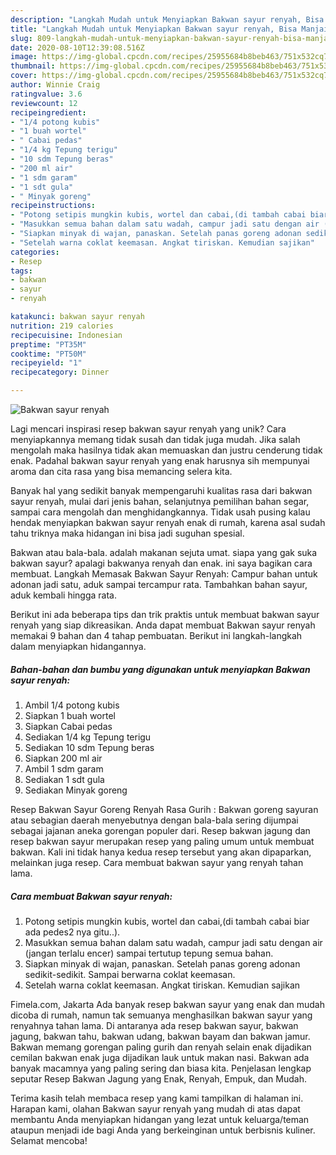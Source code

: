 ```yaml
---
description: "Langkah Mudah untuk Menyiapkan Bakwan sayur renyah, Bisa Manjain Lidah"
title: "Langkah Mudah untuk Menyiapkan Bakwan sayur renyah, Bisa Manjain Lidah"
slug: 809-langkah-mudah-untuk-menyiapkan-bakwan-sayur-renyah-bisa-manjain-lidah
date: 2020-08-10T12:39:08.516Z
image: https://img-global.cpcdn.com/recipes/25955684b8beb463/751x532cq70/bakwan-sayur-renyah-foto-resep-utama.jpg
thumbnail: https://img-global.cpcdn.com/recipes/25955684b8beb463/751x532cq70/bakwan-sayur-renyah-foto-resep-utama.jpg
cover: https://img-global.cpcdn.com/recipes/25955684b8beb463/751x532cq70/bakwan-sayur-renyah-foto-resep-utama.jpg
author: Winnie Craig
ratingvalue: 3.6
reviewcount: 12
recipeingredient:
- "1/4 potong kubis"
- "1 buah wortel"
- " Cabai pedas"
- "1/4 kg Tepung terigu"
- "10 sdm Tepung beras"
- "200 ml air"
- "1 sdm garam"
- "1 sdt gula"
- " Minyak goreng"
recipeinstructions:
- "Potong setipis mungkin kubis, wortel dan cabai,(di tambah cabai biar ada pedes2 nya gitu..)."
- "Masukkan semua bahan dalam satu wadah, campur jadi satu dengan air (jangan terlalu encer) sampai tertutup tepung semua bahan."
- "Siapkan minyak di wajan, panaskan. Setelah panas goreng adonan sedikit-sedikit. Sampai berwarna coklat keemasan."
- "Setelah warna coklat keemasan. Angkat tiriskan. Kemudian sajikan"
categories:
- Resep
tags:
- bakwan
- sayur
- renyah

katakunci: bakwan sayur renyah 
nutrition: 219 calories
recipecuisine: Indonesian
preptime: "PT35M"
cooktime: "PT50M"
recipeyield: "1"
recipecategory: Dinner

---
```



![Bakwan sayur renyah](https://img-global.cpcdn.com/recipes/25955684b8beb463/751x532cq70/bakwan-sayur-renyah-foto-resep-utama.jpg)

Lagi mencari inspirasi resep bakwan sayur renyah yang unik? Cara menyiapkannya memang tidak susah dan tidak juga mudah. Jika salah mengolah maka hasilnya tidak akan memuaskan dan justru cenderung tidak enak. Padahal bakwan sayur renyah yang enak harusnya sih mempunyai aroma dan cita rasa yang bisa memancing selera kita.

Banyak hal yang sedikit banyak mempengaruhi kualitas rasa dari bakwan sayur renyah, mulai dari jenis bahan, selanjutnya pemilihan bahan segar, sampai cara mengolah dan menghidangkannya. Tidak usah pusing kalau hendak menyiapkan bakwan sayur renyah enak di rumah, karena asal sudah tahu triknya maka hidangan ini bisa jadi suguhan spesial.

Bakwan atau bala-bala. adalah makanan sejuta umat. siapa yang gak suka bakwan sayur? apalagi bakwanya renyah dan enak. ini saya bagikan cara membuat. Langkah Memasak Bakwan Sayur Renyah: Campur bahan untuk adonan jadi satu, aduk sampai tercampur rata. Tambahkan bahan sayur, aduk kembali hingga rata.


Berikut ini ada beberapa tips dan trik praktis untuk membuat bakwan sayur renyah yang siap dikreasikan. Anda dapat membuat Bakwan sayur renyah memakai 9 bahan dan 4 tahap pembuatan. Berikut ini langkah-langkah dalam menyiapkan hidangannya.

<!--inarticleads1-->

##### Bahan-bahan dan bumbu yang digunakan untuk menyiapkan Bakwan sayur renyah:

1. Ambil 1/4 potong kubis
1. Siapkan 1 buah wortel
1. Siapkan  Cabai pedas
1. Sediakan 1/4 kg Tepung terigu
1. Sediakan 10 sdm Tepung beras
1. Siapkan 200 ml air
1. Ambil 1 sdm garam
1. Sediakan 1 sdt gula
1. Sediakan  Minyak goreng


Resep Bakwan Sayur Goreng Renyah Rasa Gurih : Bakwan goreng sayuran atau sebagian daerah menyebutnya dengan bala-bala sering dijumpai sebagai jajanan aneka gorengan populer dari. Resep bakwan jagung dan resep bakwan sayur merupakan resep yang paling umum untuk membuat bakwan. Kali ini tidak hanya kedua resep tersebut yang akan dipaparkan, melainkan juga resep. Cara membuat bakwan sayur yang renyah tahan lama. 

<!--inarticleads2-->

##### Cara membuat Bakwan sayur renyah:

1. Potong setipis mungkin kubis, wortel dan cabai,(di tambah cabai biar ada pedes2 nya gitu..).
1. Masukkan semua bahan dalam satu wadah, campur jadi satu dengan air (jangan terlalu encer) sampai tertutup tepung semua bahan.
1. Siapkan minyak di wajan, panaskan. Setelah panas goreng adonan sedikit-sedikit. Sampai berwarna coklat keemasan.
1. Setelah warna coklat keemasan. Angkat tiriskan. Kemudian sajikan


Fimela.com, Jakarta Ada banyak resep bakwan sayur yang enak dan mudah dicoba di rumah, namun tak semuanya menghasilkan bakwan sayur yang renyahnya tahan lama. Di antaranya ada resep bakwan sayur, bakwan jagung, bakwan tahu, bakwan udang, bakwan bayam dan bakwan jamur. Bakwan memang gorengan paling gurih dan renyah selain enak dijadikan cemilan bakwan enak juga dijadikan lauk untuk makan nasi. Bakwan ada banyak macamnya yang paling sering dan biasa kita. Penjelasan lengkap seputar Resep Bakwan Jagung yang Enak, Renyah, Empuk, dan Mudah. 

Terima kasih telah membaca resep yang kami tampilkan di halaman ini. Harapan kami, olahan Bakwan sayur renyah yang mudah di atas dapat membantu Anda menyiapkan hidangan yang lezat untuk keluarga/teman ataupun menjadi ide bagi Anda yang berkeinginan untuk berbisnis kuliner. Selamat mencoba!
